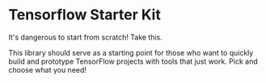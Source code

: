 # Tensorflow Starter Kit
It's dangerous to start from scratch! Take this.

This library should serve as a starting point for those who want to quickly build and prototype TensorFlow projects with tools that just work. Pick and choose what you need!
